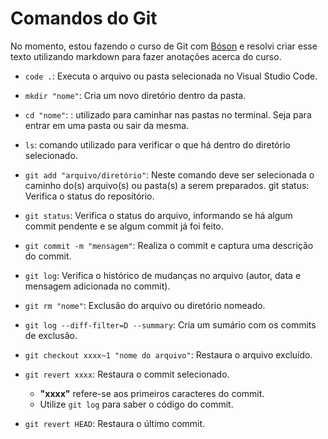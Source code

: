 # Comandos do Git

No momento, estou fazendo o curso de Git com [Bóson](https://www.youtube.com/playlist?list=PLucm8g_ezqNq0dOgug6paAkH0AQSJPlIe) e resolvi criar esse texto utilizando markdown para fazer anotações acerca do curso.

- `code .`: Executa o arquivo ou pasta selecionada no Visual Studio Code.
- `mkdir "nome"`: Cria um novo diretório dentro da pasta.

- `cd "nome"`: : utilizado para caminhar nas pastas no terminal. Seja para entrar em uma pasta ou sair da mesma.
- `ls`: comando utilizado para verificar o que há dentro do diretório selecionado.

- `git add "arquivo/diretório"`: Neste comando deve ser selecionada o caminho do(s) arquivo(s) ou pasta(s) a serem preparados.
git status: Verifica o status do repositório.
- `git status`: Verifica o status do arquivo, informando se há algum commit pendente e se algum commit já foi feito.
- `git commit -m "mensagem"`: Realiza o commit e captura uma descrição do commit.
- `git log`: Verifica o histórico de mudanças no arquivo (autor, data e mensagem adicionada no commit).
- `git rm "nome"`: Exclusão do arquivo ou diretório nomeado.
- `git log --diff-filter=D --summary`: Cria um sumário com os commits de exclusão.
- `git checkout xxxx~1 "nome do arquivo"`: Restaura o arquivo excluído.
- `git revert xxxx`: Restaura o commit selecionado.
   - **"xxxx"** refere-se aos primeiros caracteres do commit.
   - Utilize `git log` para saber o código do commit.
- `git revert HEAD`: Restaura o último commit.

